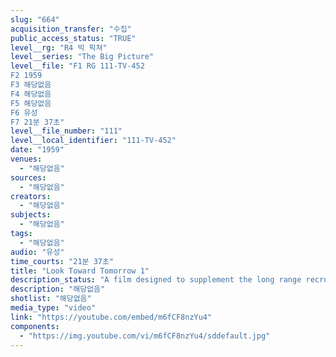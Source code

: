 ```yaml
---
slug: "664"
acquisition_transfer: "수집"
public_access_status: "TRUE"
level__rg: "R4 빅 픽쳐"
level__series: "The Big Picture"
level__file: "F1 RG 111-TV-452
F2 1959
F3 해당없음
F4 해당없음
F5 해당없음
F6 유성
F7 21분 37초"
level__file_number: "111"
level__local_identifier: "111-TV-452"
date: "1959"
venues: 
  - "해당없음"
sources: 
  - "해당없음"
creators: 
  - "해당없음"
subjects: 
  - "해당없음"
tags: 
  - "해당없음"
audio: "유성"
time_courts: "21분 37초"
title: "Look Toward Tomorrow 1"
description_status: "A film designed to supplement the long range recruitment program set up by the Army for civilian scientists and engineers."
description: "해당없음"
shotlist: "해당없음"
media_type: "video"
link: "https://youtube.com/embed/m6fCF8nzYu4"
components: 
  - "https://img.youtube.com/vi/m6fCF8nzYu4/sddefault.jpg"
---
```

